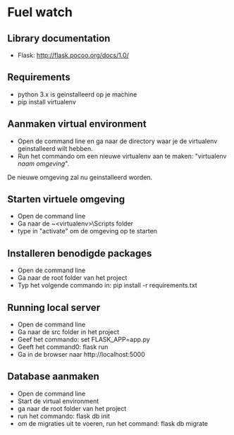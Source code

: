 # Fuel watch

## Library documentation
- Flask: http://flask.pocoo.org/docs/1.0/

## Requirements
- python 3.x is geinstalleerd op je machine
- pip install virtualenv

## Aanmaken virtual environment
- Open de command line en ga naar de directory waar je de virtualenv geinstalleerd wilt hebben.
- Run het commando om een nieuwe virtualenv aan te maken: "virtualenv <i>naam omgeving</i>". 

De nieuwe omgeving zal nu geinstalleerd worden.

## Starten virtuele omgeving
- Open de command line
- Ga naar de ~\<virtualenv>\Scripts folder
- type in "activate" om de omgeving op te starten

## Installeren benodigde packages
- Open de command line
- Ga naar de root folder van het project
- Typ het volgende commando in: pip install -r requirements.txt

## Running local server
- Open de command line
- Ga naar de src folder in het project
- Geef het commando: set FLASK_APP=app.py
- Geeft het command0: flask run
- Ga in de browser naar http://localhost:5000

## Database aanmaken
- Open de command line
- Start de virtual environment
- ga naar de root folder van het project
- run het commando: flask db init
- om de migraties uit te voeren, run het command: flask db migrate 